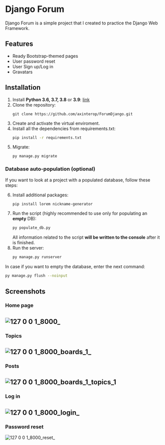 # Django Forum

Django Forum is a simple project that I created to practice the Django Web Framework.

## Features
- Ready Bootstrap-themed pages
- User password reset
- User Sign up/Log in
- Gravatars

## Installation

1. Install **Python 3.6, 3.7, 3.8** or **3.9**: [link](https://www.python.org/downloads/)
2. Clone the repository:
   ```git
   git clone https://github.com/axinterop/ForumDjango.git
   ```
3. Create and activate the virtual enviroment.
4. Install all the dependencies from requirements.txt:
   ```bash
   pip install -r requirements.txt
   ```
5. Migrate:
   ```bash
   py manage.py migrate
   ```

### Database auto-population (optional)
If you want to look at a project with a populated database, follow these steps:

6. Install additional packages:
   ```bash
   pip install lorem nickname-generator
   ```
7. Run the script (highly recommended to use only for populating an **empty** DB):
   ```bash
   py populate_db.py
   ```
   All information related to the script **will be written to the console** after it is finished.
8. Run the server:
   ```bash
   py manage.py runserver
   ```
In case if you want to empty the database, enter the next command:
```bash
py manage.py flush --noinput
```

## Screenshots
### Home page
![127 0 0 1_8000_](https://user-images.githubusercontent.com/40664776/135628988-c034c30a-7320-4fd9-bcf2-ef347bb6b139.png)
---
### Topics
![127 0 0 1_8000_boards_1_](https://user-images.githubusercontent.com/40664776/135629035-b0334590-90da-4802-aec6-9887ecf765ca.png)
---
### Posts
![127 0 0 1_8000_boards_1_topics_1](https://user-images.githubusercontent.com/40664776/135631760-ee020fe5-7cce-4fd9-961a-b03d27a2726f.png)
---
### Log in
![127 0 0 1_8000_login_](https://user-images.githubusercontent.com/40664776/135629067-c2704300-fa15-44c2-ae1e-1ccee77969ff.png)
---
### Password reset
![127 0 0 1_8000_reset_](https://user-images.githubusercontent.com/40664776/135629072-d52e5dd4-9c5b-4a66-a2ad-6a191c887317.png)

